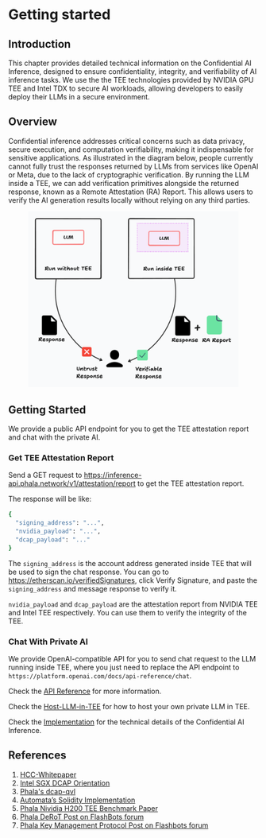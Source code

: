 # Getting started

## Introduction

This chapter provides detailed technical information on the Confidential AI Inference, designed to ensure confidentiality, integrity, and verifiability of AI inference tasks. We use the the TEE technologies provided by NVIDIA GPU TEE and Intel TDX to secure AI workloads, allowing developers to easily deploy their LLMs in a secure environment.

## Overview

Confidential inference addresses critical concerns such as data privacy, secure execution, and computation verifiability, making it indispensable for sensitive applications. As illustrated in the diagram below, people currently cannot fully trust the responses returned by LLMs from services like OpenAI or Meta, due to the lack of cryptographic verification. By running the LLM inside a TEE, we can add verification primitives alongside the returned response, known as a Remote Attestation (RA) Report. This allows users to verify the AI generation results locally without relying on any third parties.

<figure><img src="../.gitbook/assets/compare-llm-with-tee-or-not.png" alt=""><figcaption></figcaption></figure>

## Getting Started

We provide a public API endpoint for you to get the TEE attestation report and chat with the private AI.

### Get TEE Attestation Report

Send a GET request to https://inference-api.phala.network/v1/attestation/report to get the TEE attestation report.

The response will be like:

```sh
{
  "signing_address": "...",
  "nvidia_payload": "...",
  "dcap_payload": "..."
}
```

The `signing_address` is the account address generated inside TEE that will be used to sign the chat response. You can go to https://etherscan.io/verifiedSignatures, click Verify Signature, and paste the `signing_address` and message response to verify it.

`nvidia_payload` and `dcap_payload` are the attestation report from NVIDIA TEE and Intel TEE respectively. You can use them to verify the integrity of the TEE.

### Chat With Private AI

We provide OpenAI-compatible API for you to send chat request to the LLM running inside TEE, where you just need to replace the API endpoint to `https://platform.openai.com/docs/api-reference/chat`.

Check the [API Reference](./confidential-AI-API.md "mention") for more information.

Check the [Host-LLM-in-TEE](./host-LLM-in-TEE.md "mention") for how to host your own private LLM in TEE.

Check the [Implementation](./implementation.md "mention") for the technical details of the Confidential AI Inference.


## References

1. [HCC-Whitepaper](https://images.nvidia.com/aem-dam/en-zz/Solutions/data-center/HCC-Whitepaper-v1.0.pdf)
2. [Intel SGX DCAP Orientation](https://www.intel.com/content/dam/develop/public/us/en/documents/intel-sgx-dcap-ecdsa-orientation.pdf)
3. [Phala's dcap-qvl](https://github.com/Phala-Network/dcap-qvl)
4. [Automata’s Solidity Implementation](https://github.com/automata-network/automata-dcap-attestation)
5. [Phala Nividia H200 TEE Benchmark Paper](https://arxiv.org/pdf/2409.03992)
6. [Phala DeRoT Post on FlashBots forum](https://collective.flashbots.net/t/early-thoughts-on-decentralized-root-of-trust/3868)
7. [Phala Key Management Protocol Post on Flashbots forum](https://collective.flashbots.net/t/key-management-protocol-for-decentralized-root-of-trust/4004)